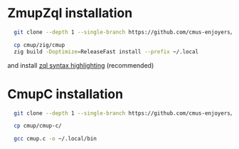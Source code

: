 # ZmupZql installation

```bash
  git clone --depth 1 --single-branch https://github.com/cmus-enjoyers/cmup

  cp cmup/zig/cmup
  zig build -Doptimize=ReleaseFast install --prefix ~/.local
```

and install [zql syntax highlighting](https://github.com/cmus-enjoyers/tree-sitter-zql) (recommended)

# CmupC installation

```bash
  git clone --depth 1 --single-branch https://github.com/cmus-enjoyers/cmup

  cp cmup/cmup-c/

  gcc cmup.c -o ~/.local/bin
```
